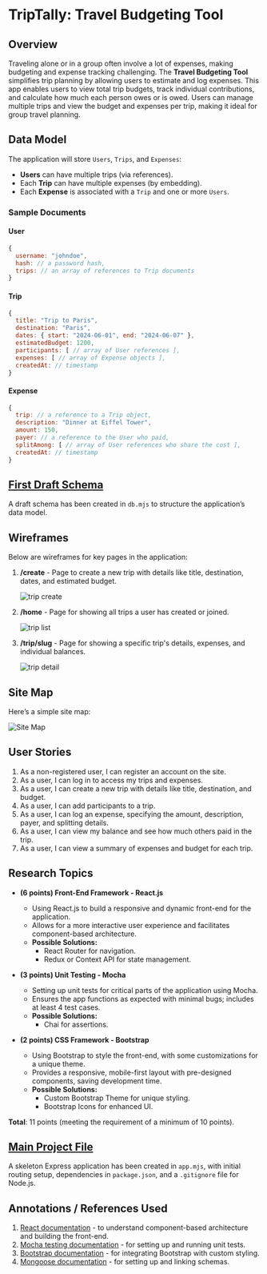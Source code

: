 # **TripTally: Travel Budgeting Tool**

## **Overview**

Traveling alone or in a group often involve a lot of expenses, making budgeting and expense tracking challenging. The **Travel Budgeting Tool** simplifies trip planning by allowing users to estimate and log expenses. This app enables users to view total trip budgets, track individual contributions, and calculate how much each person owes or is owed. Users can manage multiple trips and view the budget and expenses per trip, making it ideal for group travel planning.

## **Data Model**

The application will store `Users`, `Trips`, and `Expenses`:

- **Users** can have multiple trips (via references).
- Each **Trip** can have multiple expenses (by embedding).
- Each **Expense** is associated with a `Trip` and one or more `Users`.

### **Sample Documents**

#### **User**

```javascript
{
  username: "johndoe",
  hash: // a password hash,
  trips: // an array of references to Trip documents
}
```

#### **Trip**

```javascript
{
  title: "Trip to Paris",
  destination: "Paris",
  dates: { start: "2024-06-01", end: "2024-06-07" },
  estimatedBudget: 1200,
  participants: [ // array of User references ],
  expenses: [ // array of Expense objects ],
  createdAt: // timestamp
}
```

#### **Expense**

```javascript
{
  trip: // a reference to a Trip object,
  description: "Dinner at Eiffel Tower",
  amount: 150,
  payer: // a reference to the User who paid,
  splitAmong: [ // array of User references who share the cost ],
  createdAt: // timestamp
}
```

## **[First Draft Schema](db.mjs)**

A draft schema has been created in `db.mjs` to structure the application’s data model.

## **Wireframes**

Below are wireframes for key pages in the application:

1. **/create** - Page to create a new trip with details like title, destination, dates, and estimated budget.

   ![trip create](documentation/trip-create.png)

2. **/home** - Page for showing all trips a user has created or joined.

   ![trip list](documentation/trip-list.png)

3. **/trip/slug** - Page for showing a specific trip's details, expenses, and individual balances.

   ![trip detail](documentation/trip-detail.png)

## **Site Map**

Here’s a simple site map:

   ![Site Map](documentation/site_map.png)

## **User Stories**

1. As a non-registered user, I can register an account on the site.
2. As a user, I can log in to access my trips and expenses.
3. As a user, I can create a new trip with details like title, destination, and budget.
4. As a user, I can add participants to a trip.
5. As a user, I can log an expense, specifying the amount, description, payer, and splitting details.
6. As a user, I can view my balance and see how much others paid in the trip.
7. As a user, I can view a summary of expenses and budget for each trip.

## **Research Topics**

- **(6 points) Front-End Framework - React.js**
  - Using React.js to build a responsive and dynamic front-end for the application.
  - Allows for a more interactive user experience and facilitates component-based architecture.
  - **Possible Solutions:**
    - React Router for navigation.
    - Redux or Context API for state management.

- **(3 points) Unit Testing - Mocha**
  - Setting up unit tests for critical parts of the application using Mocha.
  - Ensures the app functions as expected with minimal bugs; includes at least 4 test cases.
  - **Possible Solutions:**
    - Chai for assertions.


- **(2 points) CSS Framework - Bootstrap**
  - Using Bootstrap to style the front-end, with some customizations for a unique theme.
  - Provides a responsive, mobile-first layout with pre-designed components, saving development time.
  - **Possible Solutions:**
    - Custom Bootstrap Theme for unique styling.
    - Bootstrap Icons for enhanced UI.

**Total**: 11 points (meeting the requirement of a minimum of 10 points).

## **[Main Project File](app.mjs)**

A skeleton Express application has been created in `app.mjs`, with initial routing setup, dependencies in `package.json`, and a `.gitignore` file for Node.js.

## Annotations / References Used

1. [React documentation](https://reactjs.org/docs/getting-started.html) - to understand component-based architecture and building the front-end.
2. [Mocha testing documentation](https://mochajs.org/#getting-started) - for setting up and running unit tests.
3. [Bootstrap documentation](https://getbootstrap.com/docs/5.0/getting-started/introduction/) - for integrating Bootstrap with custom styling.
4. [Mongoose documentation](https://mongoosejs.com/docs/guide.html) - for setting up and linking schemas.


